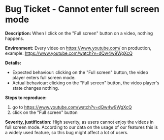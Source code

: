Bug Ticket - Cannot enter full screen mode
==========================================

**Description:** When I click on the "Full screen" button on a video, nothing happens.

**Environment:** Every video on https://www.youtube.com/ on production, example: https://www.youtube.com/watch?v=dQw4w9WgXcQ

**Details:**
- Expected behaviour: clicking on the "Full screen" button, the video player enters full screen mode.
- Actual behaviour: clicking on the "Full screen" button, the video player's state changes nothing.

**Steps to reproduce:**
1. go to https://www.youtube.com/watch?v=dQw4w9WgXcQ
2. click on the "Full screen" button

**Severity, justification:**
High severity, as users cannot enjoy the videos in full screen mode. According to our data on the usage of our features this is a widely used feature, so this bug might affect a lot of users.

